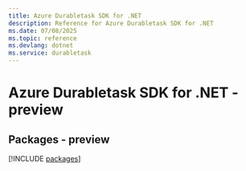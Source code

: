 ```yaml
---
title: Azure Durabletask SDK for .NET
description: Reference for Azure Durabletask SDK for .NET
ms.date: 07/08/2025
ms.topic: reference
ms.devlang: dotnet
ms.service: durabletask
---
```

# Azure Durabletask SDK for .NET - preview
## Packages - preview
[!INCLUDE [packages](durabletask-index.md)]